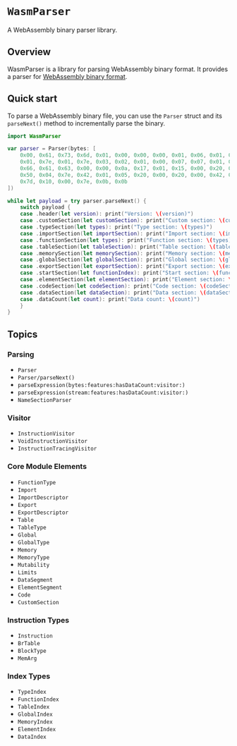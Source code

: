 # ``WasmParser``

A WebAssembly binary parser library.

## Overview

WasmParser is a library for parsing WebAssembly binary format. It provides a parser for [WebAssembly binary format](https://webassembly.github.io/spec/core/binary/index.html).


## Quick start

To parse a WebAssembly binary file, you can use the `Parser` struct and its `parseNext()` method to incrementally parse the binary.

```swift
import WasmParser

var parser = Parser(bytes: [
    0x00, 0x61, 0x73, 0x6d, 0x01, 0x00, 0x00, 0x00, 0x01, 0x06, 0x01, 0x60,
    0x01, 0x7e, 0x01, 0x7e, 0x03, 0x02, 0x01, 0x00, 0x07, 0x07, 0x01, 0x03,
    0x66, 0x61, 0x63, 0x00, 0x00, 0x0a, 0x17, 0x01, 0x15, 0x00, 0x20, 0x00,
    0x50, 0x04, 0x7e, 0x42, 0x01, 0x05, 0x20, 0x00, 0x20, 0x00, 0x42, 0x01,
    0x7d, 0x10, 0x00, 0x7e, 0x0b, 0x0b
])

while let payload = try parser.parseNext() {
    switch payload {
    case .header(let version): print("Version: \(version)")
    case .customSection(let customSection): print("Custom section: \(customSection)")
    case .typeSection(let types): print("Type section: \(types)")
    case .importSection(let importSection): print("Import section: \(importSection)")
    case .functionSection(let types): print("Function section: \(types)")
    case .tableSection(let tableSection): print("Table section: \(tableSection)")
    case .memorySection(let memorySection): print("Memory section: \(memorySection)")
    case .globalSection(let globalSection): print("Global section: \(globalSection)")
    case .exportSection(let exportSection): print("Export section: \(exportSection)")
    case .startSection(let functionIndex): print("Start section: \(functionIndex)")
    case .elementSection(let elementSection): print("Element section: \(elementSection)")
    case .codeSection(let codeSection): print("Code section: \(codeSection)")
    case .dataSection(let dataSection): print("Data section: \(dataSection)")
    case .dataCount(let count): print("Data count: \(count)")
    }
}
```

## Topics

### Parsing

- ``Parser``
- ``Parser/parseNext()``
- ``parseExpression(bytes:features:hasDataCount:visitor:)``
- ``parseExpression(stream:features:hasDataCount:visitor:)``
- ``NameSectionParser``

### Visitor

- ``InstructionVisitor``
- ``VoidInstructionVisitor``
- ``InstructionTracingVisitor``


### Core Module Elements

- ``FunctionType``
- ``Import``
- ``ImportDescriptor``
- ``Export``
- ``ExportDescriptor``
- ``Table``
- ``TableType``
- ``Global``
- ``GlobalType``
- ``Memory``
- ``MemoryType``
- ``Mutability``
- ``Limits``
- ``DataSegment``
- ``ElementSegment``
- ``Code``
- ``CustomSection``

### Instruction Types

- ``Instruction``
- ``BrTable``
- ``BlockType``
- ``MemArg``

### Index Types

- ``TypeIndex``
- ``FunctionIndex``
- ``TableIndex``
- ``GlobalIndex``
- ``MemoryIndex``
- ``ElementIndex``
- ``DataIndex``
